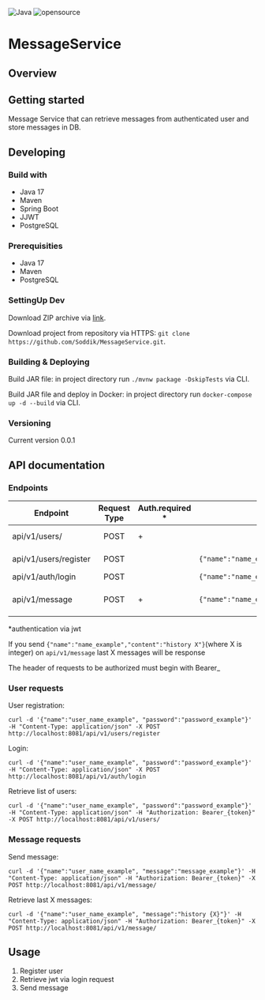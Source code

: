 ![Java](https://img.shields.io/badge/java-%23ED8B00.svg)
![opensource](https://camo.githubusercontent.com/97d4586afa582b2dcec2fa8ed7c84d02977a21c2dd1578ade6d48ed82296eb10/68747470733a2f2f6261646765732e66726170736f66742e636f6d2f6f732f76312f6f70656e2d736f757263652e7376673f763d313033)
# MessageService
## Overview

## Getting started
Message Service that can retrieve messages from authenticated user and store messages in DB.
## Developing
### Build with
- Java 17
- Maven
- Spring Boot
- JJWT
- PostgreSQL
### Prerequisities
- Java 17
- Maven
- PostgreSQL
### SettingUp Dev
Download ZIP archive via [link](https://github.com/Soddik/MessageService/archive/refs/heads/master.zip).

Download project from repository via HTTPS:
`git clone https://github.com/Soddik/MessageService.git`.

### Building & Deploying
Build JAR file: in project directory run `./mvnw package -DskipTests` via CLI.

Build JAR file and deploy in Docker: in project directory run `docker-compose up -d --build` via CLI.

### Versioning
Current version 0.0.1

## API documentation
### Endpoints
| Endpoint              | Request Type | Auth.required * | Request body example                                    | Response code |              Description |
|-----------------------|:------------:|-----------------|---------------------------------------------------------|---------------|-------------------------:|
| api/v1/users/         |     POST     | +               |                                                         | 200           |    Returns list of users |
| api/v1/users/register |     POST     |                 | `{"name":"name_example","password":"password_example"}` | 201           |        Register new user |
| api/v1/auth/login     |     POST     |                 | `{"name":"name_example","password":"password_example"}` | 200           |              Returns jwt |
| api/v1/message        |     POST     | +               | `{"name":"name_example","content":"msg_example"}`       | 201           | Logs an incoming message |

*authentication via jwt

If you send `{"name":"name_example","content":"history X"}`(where X is integer) on `api/v1/message` last X messages will be response

The header of requests to be authorized must begin with Bearer_

### User requests
User registration: 

`curl -d '{"name":"user_name_example", "password":"password_example"}' -H "Content-Type: application/json" -X POST http://localhost:8081/api/v1/users/register`

Login: 

`curl -d '{"name":"user_name_example", "password":"password_example"}' -H "Content-Type: application/json" -X POST http://localhost:8081/api/v1/auth/login`

Retrieve list of users: 

`curl -d '{"name":"user_name_example", "password":"password_example"}' -H "Content-Type: application/json" -H "Authorization: Bearer_{token}" -X POST http://localhost:8081/api/v1/users/`

### Message requests
Send message:

`curl -d '{"name":"user_name_example", "message":"message_example"}' -H "Content-Type: application/json" -H "Authorization: Bearer_{token}" -X POST http://localhost:8081/api/v1/message/`

Retrieve last X messages:

`curl -d '{"name":"user_name_example", "message":"history {X}"}' -H "Content-Type: application/json" -H "Authorization: Bearer_{token}" -X POST http://localhost:8081/api/v1/message/`
## Usage
1. Register user
2. Retrieve jwt via login request
3. Send message

